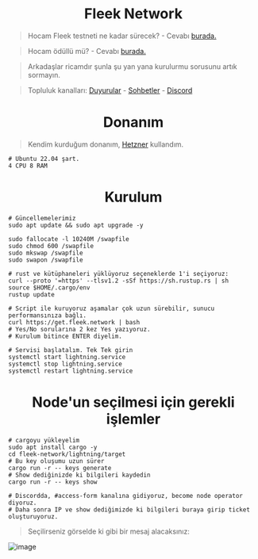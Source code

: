 <h1 align="center">Fleek Network</h1>

>


> Hocam Fleek testneti ne kadar sürecek? - Cevabı [burada.](https://blog.fleek.network/post/fleek-network-testnet-phase0/)

> Hocam ödüllü mü? - Cevabı [burada.](https://blog.fleek.network/post/fleek-network-testnet-plans/)

> Arkadaşlar ricamdır şunla şu yan yana kurulurmu sorusunu artık sormayın.

> Topluluk kanalları: [Duyurular](https://t.me/RuesAnnouncement) - [Sohbetler](https://t.me/RuesChat) - [Discord](https://discord.gg/V2rX68cy)

<h1 align="center"> Donanım </h1>

> Kendim kurduğum donanım, [Hetzner](https://hetzner.cloud/?ref=gIFAhUnYYjD3) kullandım.

```console
# Ubuntu 22.04 şart. 
4 CPU 8 RAM
```

<h1 align="center"> Kurulum </h1>

```console
# Güncellemelerimiz
sudo apt update && sudo apt upgrade -y

sudo fallocate -l 10240M /swapfile
sudo chmod 600 /swapfile
sudo mkswap /swapfile
sudo swapon /swapfile

# rust ve kütüphaneleri yüklüyoruz seçeneklerde 1'i seçiyoruz:
curl --proto '=https' --tlsv1.2 -sSf https://sh.rustup.rs | sh
source $HOME/.cargo/env
rustup update
```

```console
# Script ile kuruyoruz aşamalar çok uzun sürebilir, sunucu performansınıza bağlı.
curl https://get.fleek.network | bash
# Yes/No sorularına 2 kez Yes yazıyoruz.
# Kurulum bitince ENTER diyelim.

# Servisi başlatalım. Tek Tek girin
systemctl start lightning.service
systemctl stop lightning.service
systemctl restart lightning.service
```
<h1 align="center"> Node'un seçilmesi için gerekli işlemler </h1>

```console
# cargoyu yükleyelim
sudo apt install cargo -y
cd fleek-network/lightning/target
# Bu key oluşumu uzun sürer
cargo run -r -- keys generate
# Show dediğinizde ki bilgileri kaydedin
cargo run -r -- keys show

# Discordda, #access-form kanalına gidiyoruz, become node operator diyoruz.
# Daha sonra IP ve show dediğimizde ki bilgileri buraya girip ticket oluşturuyoruz.
```

> Seçilirseniz görselde ki gibi bir mesaj alacaksınız:

![image](https://github.com/ruesandora/Fleek-Network/assets/101149671/6bfe7302-c3ca-49e2-9c1b-555f61e67760)


